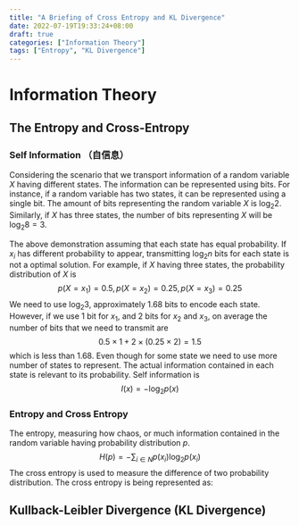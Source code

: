 ```yaml
---
title: "A Briefing of Cross Entropy and KL Divergence"
date: 2022-07-19T19:33:24+08:00
draft: true
categories: ["Information Theory"]
tags: ["Entropy", "KL Divergence"]
---
```

# Information Theory

## The Entropy and Cross-Entropy
### Self Information （自信息）
Considering the scenario that we transport information of a random variable $X$ having different states.
The information can be represented using bits. For instance, if a random variable has two states, it can be represented using a single bit. The amount of bits representing the random variable $X$ is $\log_{2}{2}$. Similarly, if $X$ has three states, the number of bits representing $X$ will be $\log_{2}{8}=3$.  

The above demonstration assuming that each state has equal probability. If $x_i$ has different probability to appear, transmitting $\log_2{n}$ bits for each state is not a optimal solution. For example, if $X$ having three states, the probability distribution of $X$ is
$$ 
p(X=x_1)=0.5, p(X=x_2)=0.25,p(X=x_3)=0.25
$$
We need to use $\log_{2}{3}$, approximately 1.68 bits to encode each state. However, if we use 1 bit for $x_1$, and 2 bits for $x_2$ and $x_3$, on average the number of bits that we need to transmit are
$$
0.5\times1 + 2\times(0.25\times 2) = 1.5
$$ 
which is less than 1.68. Even though for some state we need to use more number of states to represent. The actual information contained in each state is relevant to its probability. Self information is
$$
I(x) =  -\log_2{p(x)}
$$
### Entropy and Cross Entropy
The entropy, measuring how chaos, or much information contained in the random variable having probability distribution $p$.
$$
H(p) = -\sum_{i\in N}p(x_i)\log_{2}{p(x_i )}
$$
The cross entropy is used to measure the difference of two probability distribution. The cross entropy is being represented as:


## Kullback-Leibler Divergence (KL Divergence) 

 
